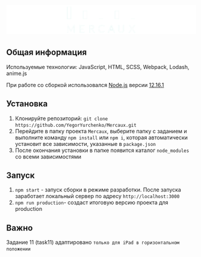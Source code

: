 # ![Mercaux](project-logo.png)

## Общая информация

Используемые технологии: JavaScript, HTML, SCSS, Webpack, Lodash, anime.js

При работе со сборкой использовался [Node.js](https://nodejs.org/en/) версии [12.16.1](https://nodejs.org/download/release/v12.16.1/)

## Установка

1. Клонируйте репозиторий: `git clone https://github.com/YegorYurchenko/Mercaux.git`
1. Перейдите в папку проекта `Mercaux`, выберите папку с заданием и выполните команду `npm install` или `npm i`, которая автоматически установит все зависимости, указанные в `package.json`
1. После окончания установки в папке появится каталог `node_modules` со всеми зависимостями

## Запуск

1. `npm start` - запуск сборки в режиме разработки. После запуска заработает локальный сервер по адресу `http://localhost:3000`
1. `npm run production`- создаст итоговую версию проекта для production

## Важно

Задание 11 (task11) адаптировано `только для iPad в горизонтальном положении`


